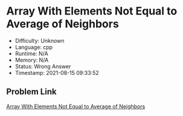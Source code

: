 # Array With Elements Not Equal to Average of Neighbors

- Difficulty: Unknown
- Language: cpp
- Runtime: N/A
- Memory: N/A
- Status: Wrong Answer
- Timestamp: 2021-08-15 09:33:52

## Problem Link
[Array With Elements Not Equal to Average of Neighbors](https://leetcode.com/problems/array-with-elements-not-equal-to-average-of-neighbors)

